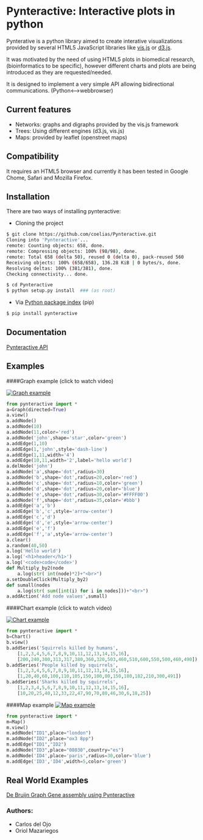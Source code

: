 # Pynteractive: Interactive plots in python
Pynterative is a python library aimed to create interative visualizations provided by several HTML5 JavaScript libraries like [vis.js](http://visjs.org/) or [d3.js](http://d3js.org/).

It was motivated by the need of using HTML5 plots in biomedical research, (bioinformatics to be specific), however different charts and plots are being introduced as they are requested/needed. 

It is designed to implement a very simple API allowing bidirectional communications. (Python<-->webbrowser)

## Current features

* Networks: graphs and digraphs provided by the vis.js framework
* Trees: Using different engines (d3.js, vis.js)
* Maps: provided by leaflet (openstreet maps)

## Compatibility

It requires an HTML5 browser and currently it has been tested in Google Chome, Safari and Mozilla Firefox.

## Installation

There are two ways of installing pynteractive:

* Cloning the project

```bash
$ git clone https://github.com/coelias/Pynteractive.git
Cloning into 'Pynteractive'...
remote: Counting objects: 658, done.
remote: Compressing objects: 100% (98/98), done.
remote: Total 658 (delta 50), reused 0 (delta 0), pack-reused 560
Receiving objects: 100% (658/658), 136.28 KiB | 0 bytes/s, done.
Resolving deltas: 100% (381/381), done.
Checking connectivity... done.

$ cd Pynteractive
$ python setup.py install  ### (as root)
```
 
* Via [Python package index](https://pypi.python.org/pypi/pip) (pip)
```bash
$ pip install pynteractive
```

## Documentation

[Pynteractive API](http://coelias.github.io/Pynteractive/html/)

## Examples

####Graph example (click to watch video)

[![Graph example](http://coelias.github.io/Pynteractive/imgs/GraphGif.gif)](https://vimeo.com/128141946)

```python
from pynteractive import *
a=Graph(directed=True)
a.view()
a.addNode()
a.addNode(10)
a.addNode(11,color='red')
a.addNode('john',shape='star',color='green')
a.addEdge(1,10)
a.addEdge(1,'john',style='dash-line')
a.addEdge(1,11,width='4')
a.addEdge(10,11,width='2',label='hello world')
a.delNode('john')
a.addNode('a',shape='dot',radius=30)
a.addNode('b',shape='dot',radius=20,color='red')
a.addNode('c',shape='dot',radius=10,color='green')
a.addNode('d',shape='dot',radius=20,color='blue')
a.addNode('e',shape='dot',radius=30,color='#FFFF00')
a.addNode('f',shape='dot',radius=35,color='#bbb')
a.addEdge('a','b')
a.addEdge('b','c',style='arrow-center')
a.addEdge('c','d')
a.addEdge('d','e',style='arrow-center')
a.addEdge('e','f')
a.addEdge('f','a',style='arrow-center')
a.clear()
a.random(40,50)
a.log('Hello world')
a.log('<h1>header</h1>')
a.log('<code>code</code>')
def Multiply_by2(node
    a.log(str( int(node)*2)+"<br>")
a.setDoubleClick(Multiply_by2)
def sumall(nodes
    a.log(str( sum([int(i) for i in nodes]))+"<br>")
a.addAction('Add node values',sumall)
```

####Chart example (click to watch video)

[![Chart example](http://coelias.github.io/Pynteractive/imgs/ChartGif.gif)](https://vimeo.com/128177043)

```python
from pynteractive import *
b=Chart()
b.view()
b.addSeries('Squirrels killed by humans',
    [1,2,3,4,5,6,7,8,9,10,11,12,13,14,15,16],
    [200,240,300,313,317,380,360,320,503,460,510,600,550,500,460,490]) 
b.addSeries('People killed by squirrels',
    [1,2,3,4,5,6,7,8,9,10,11,12,13,14,15,16],
    [1,20,40,60,100,110,105,150,100,80,150,180,182,210,300,491])
b.addSeries('Sharks killed by squirrels',
    [1,2,3,4,5,6,7,8,9,10,11,12,13,14,15,16],
    [10,20,25,40,12,33,22,47,90,70,80,46,30,6,18,25])
```

####Map example
[![Map example](http://coelias.github.io/Pynteractive/imgs/map.png)](http://coelias.github.io/Pynteractive/imgs/map.png)


```python
from pynteractive import *
m=Map()
m.view()
m.addNode("ID1",place="london")
m.addNode("ID2",place="ox3 8pp")
m.addEdge("ID1","ID2")
m.addNode("ID3",place="08030",country="es")
m.addNode('ID4',place='paris',radius=30,color='blue')
m.addEdge('ID3','ID4',width=5,color='green')
```

## Real World Examples

[De Bruijn Graph Gene assembly using Pynteractive](https://vimeo.com/128206058)


### Authors:
 - Carlos del Ojo
 - Oriol Mazariegos
